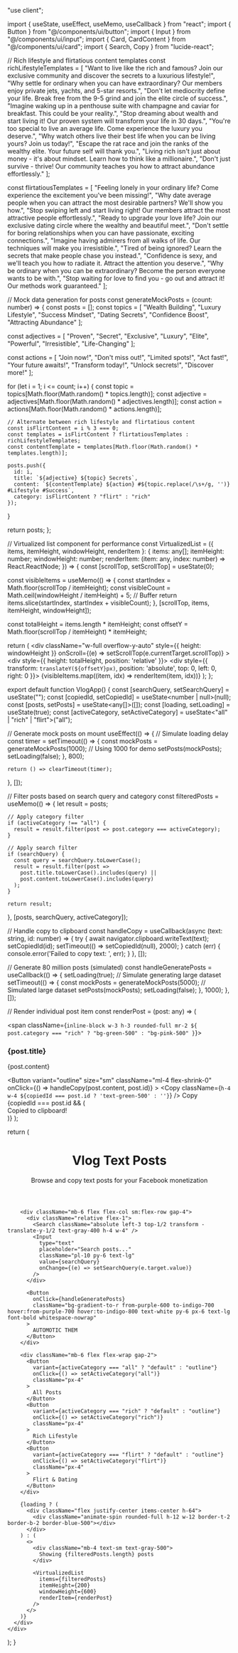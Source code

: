 "use client";

import { useState, useEffect, useMemo, useCallback } from "react";
import { Button } from "@/components/ui/button";
import { Input } from "@/components/ui/input";
import { Card, CardContent } from "@/components/ui/card";
import { Search, Copy } from "lucide-react";

// Rich lifestyle and flirtatious content templates
const richLifestyleTemplates = [
  "Want to live like the rich and famous? Join our exclusive community and discover the secrets to a luxurious lifestyle!",
  "Why settle for ordinary when you can have extraordinary? Our members enjoy private jets, yachts, and 5-star resorts.",
  "Don't let mediocrity define your life. Break free from the 9-5 grind and join the elite circle of success.",
  "Imagine waking up in a penthouse suite with champagne and caviar for breakfast. This could be your reality.",
  "Stop dreaming about wealth and start living it! Our proven system will transform your life in 30 days.",
  "You're too special to live an average life. Come experience the luxury you deserve.",
  "Why watch others live their best life when you can be living yours? Join us today!",
  "Escape the rat race and join the ranks of the wealthy elite. Your future self will thank you.",
  "Living rich isn't just about money - it's about mindset. Learn how to think like a millionaire.",
  "Don't just survive - thrive! Our community teaches you how to attract abundance effortlessly."
];

const flirtatiousTemplates = [
  "Feeling lonely in your ordinary life? Come experience the excitement you've been missing!",
  "Why date average people when you can attract the most desirable partners? We'll show you how.",
  "Stop swiping left and start living right! Our members attract the most attractive people effortlessly.",
  "Ready to upgrade your love life? Join our exclusive dating circle where the wealthy and beautiful meet.",
  "Don't settle for boring relationships when you can have passionate, exciting connections.",
  "Imagine having admirers from all walks of life. Our techniques will make you irresistible.",
  "Tired of being ignored? Learn the secrets that make people chase you instead.",
  "Confidence is sexy, and we'll teach you how to radiate it. Attract the attention you deserve.",
  "Why be ordinary when you can be extraordinary? Become the person everyone wants to be with.",
  "Stop waiting for love to find you - go out and attract it! Our methods work guaranteed."
];

// Mock data generation for posts
const generateMockPosts = (count: number) => {
  const posts = [];
  const topics = [
    "Wealth Building", "Luxury Lifestyle", "Success Mindset", 
    "Dating Secrets", "Confidence Boost", "Attracting Abundance"
  ];
  
  const adjectives = [
    "Proven", "Secret", "Exclusive", "Luxury", "Elite", 
    "Powerful", "Irresistible", "Life-Changing"
  ];
  
  const actions = [
    "Join now!", "Don't miss out!", "Limited spots!",
    "Act fast!", "Your future awaits!", "Transform today!",
    "Unlock secrets!", "Discover more!"
  ];

  for (let i = 1; i <= count; i++) {
    const topic = topics[Math.floor(Math.random() * topics.length)];
    const adjective = adjectives[Math.floor(Math.random() * adjectives.length)];
    const action = actions[Math.floor(Math.random() * actions.length)];
    
    // Alternate between rich lifestyle and flirtatious content
    const isFlirtContent = i % 3 === 0;
    const templates = isFlirtContent ? flirtatiousTemplates : richLifestyleTemplates;
    const contentTemplate = templates[Math.floor(Math.random() * templates.length)];
    
    posts.push({
      id: i,
      title: `${adjective} ${topic} Secrets`,
      content: `${contentTemplate} ${action} #${topic.replace(/\s+/g, '')} #Lifestyle #Success`,
      category: isFlirtContent ? "flirt" : "rich"
    });
  }
  
  return posts;
};

// Virtualized list component for performance
const VirtualizedList = ({ 
  items, 
  itemHeight, 
  windowHeight,
  renderItem 
}: {
  items: any[];
  itemHeight: number;
  windowHeight: number;
  renderItem: (item: any, index: number) => React.ReactNode;
}) => {
  const [scrollTop, setScrollTop] = useState(0);
  
  const visibleItems = useMemo(() => {
    const startIndex = Math.floor(scrollTop / itemHeight);
    const visibleCount = Math.ceil(windowHeight / itemHeight) + 5; // Buffer
    return items.slice(startIndex, startIndex + visibleCount);
  }, [scrollTop, items, itemHeight, windowHeight]);

  const totalHeight = items.length * itemHeight;
  const offsetY = Math.floor(scrollTop / itemHeight) * itemHeight;

  return (
    <div 
      className="w-full overflow-y-auto"
      style={{ height: windowHeight }}
      onScroll={(e) => setScrollTop(e.currentTarget.scrollTop)}
    >
      <div style={{ height: totalHeight, position: 'relative' }}>
        <div style={{ 
          transform: `translateY(${offsetY}px)`,
          position: 'absolute',
          top: 0,
          left: 0,
          right: 0
        }}>
          {visibleItems.map((item, idx) => renderItem(item, idx))}
        </div>
      </div>
    </div>
  );
};

export default function VlogApp() {
  const [searchQuery, setSearchQuery] = useState("");
  const [copiedId, setCopiedId] = useState<number | null>(null);
  const [posts, setPosts] = useState<any[]>([]);
  const [loading, setLoading] = useState(true);
  const [activeCategory, setActiveCategory] = useState<"all" | "rich" | "flirt">("all");

  // Generate mock posts on mount
  useEffect(() => {
    // Simulate loading delay
    const timer = setTimeout(() => {
      const mockPosts = generateMockPosts(1000); // Using 1000 for demo
      setPosts(mockPosts);
      setLoading(false);
    }, 800);
    
    return () => clearTimeout(timer);
  }, []);

  // Filter posts based on search query and category
  const filteredPosts = useMemo(() => {
    let result = posts;
    
    // Apply category filter
    if (activeCategory !== "all") {
      result = result.filter(post => post.category === activeCategory);
    }
    
    // Apply search filter
    if (searchQuery) {
      const query = searchQuery.toLowerCase();
      result = result.filter(post => 
        post.title.toLowerCase().includes(query) || 
        post.content.toLowerCase().includes(query)
      );
    }
    
    return result;
  }, [posts, searchQuery, activeCategory]);

  // Handle copy to clipboard
  const handleCopy = useCallback(async (text: string, id: number) => {
    try {
      await navigator.clipboard.writeText(text);
      setCopiedId(id);
      setTimeout(() => setCopiedId(null), 2000);
    } catch (err) {
      console.error('Failed to copy text: ', err);
    }
  }, []);

  // Generate 80 million posts (simulated)
  const handleGeneratePosts = useCallback(() => {
    setLoading(true);
    // Simulate generating large dataset
    setTimeout(() => {
      const mockPosts = generateMockPosts(5000); // Simulated large dataset
      setPosts(mockPosts);
      setLoading(false);
    }, 1000);
  }, []);

  // Render individual post item
  const renderPost = (post: any) => (
    <Card key={post.id} className="mb-4 border border-gray-200 shadow-sm">
      <CardContent className="p-4">
        <div className="flex justify-between items-start">
          <div className="flex-1 min-w-0">
            <div className="flex items-center mb-2">
              <span className={`inline-block w-3 h-3 rounded-full mr-2 ${
                post.category === "rich" ? "bg-green-500" : "bg-pink-500"
              }`}></span>
              <h3 className="font-semibold text-lg truncate">{post.title}</h3>
            </div>
            <p className="text-gray-700 whitespace-pre-wrap break-words">
              {post.content}
            </p>
          </div>
          <Button
            variant="outline"
            size="sm"
            className="ml-4 flex-shrink-0"
            onClick={() => handleCopy(post.content, post.id)}
          >
            <Copy className={`h-4 w-4 ${copiedId === post.id ? 'text-green-500' : ''}`} />
            <span className="sr-only">Copy</span>
          </Button>
        </div>
        {copiedId === post.id && (
          <div className="mt-2 text-sm text-green-600 flex items-center">
            <span>Copied to clipboard!</span>
          </div>
        )}
      </CardContent>
    </Card>
  );

  return (
    <div className="min-h-screen bg-gray-50 py-8">
      <div className="max-w-4xl mx-auto px-4">
        <header className="mb-8 text-center">
          <h1 className="text-3xl font-bold text-gray-900">Vlog Text Posts</h1>
          <p className="mt-2 text-gray-600">
            Browse and copy text posts for your Facebook monetization
          </p>
        </header>

        <div className="mb-6 flex flex-col sm:flex-row gap-4">
          <div className="relative flex-1">
            <Search className="absolute left-3 top-1/2 transform -translate-y-1/2 text-gray-400 h-4 w-4" />
            <Input
              type="text"
              placeholder="Search posts..."
              className="pl-10 py-6 text-lg"
              value={searchQuery}
              onChange={(e) => setSearchQuery(e.target.value)}
            />
          </div>
          
          <Button 
            onClick={handleGeneratePosts}
            className="bg-gradient-to-r from-purple-600 to-indigo-700 hover:from-purple-700 hover:to-indigo-800 text-white py-6 px-6 text-lg font-bold whitespace-nowrap"
          >
            AUTOMOTIC THEM
          </Button>
        </div>

        <div className="mb-6 flex flex-wrap gap-2">
          <Button 
            variant={activeCategory === "all" ? "default" : "outline"}
            onClick={() => setActiveCategory("all")}
            className="px-4"
          >
            All Posts
          </Button>
          <Button 
            variant={activeCategory === "rich" ? "default" : "outline"}
            onClick={() => setActiveCategory("rich")}
            className="px-4"
          >
            Rich Lifestyle
          </Button>
          <Button 
            variant={activeCategory === "flirt" ? "default" : "outline"}
            onClick={() => setActiveCategory("flirt")}
            className="px-4"
          >
            Flirt & Dating
          </Button>
        </div>

        {loading ? (
          <div className="flex justify-center items-center h-64">
            <div className="animate-spin rounded-full h-12 w-12 border-t-2 border-b-2 border-blue-500"></div>
          </div>
        ) : (
          <>
            <div className="mb-4 text-sm text-gray-500">
              Showing {filteredPosts.length} posts
            </div>
            
            <VirtualizedList
              items={filteredPosts}
              itemHeight={200}
              windowHeight={600}
              renderItem={renderPost}
            />
          </>
        )}
      </div>
    </div>
  );
}

